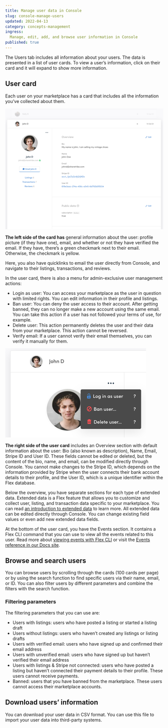 ```yaml
---
title: Manage user data in Console
slug: console-manage-users
updated: 2022-04-13
category: concepts-management
ingress:
  Manage, edit, add, and browse user information in Console
published: true
---
```


The Users tab includes all information about your users. The data is presented in a list of user cards. To view a user’s information, click on their card and it will expand to show more information.

## User card
Each user on your marketplace has a card that includes all the information you’ve collected about them. 

![User card](./user-card.png)

**The left side of the card has** general information about the user: profile picture (if they have one), email, and whether or not they have verified the email. If they have, there’s a green checkmark next to their email. Otherwise, the checkmark is yellow. 

Here, you also have quicklinks to email the user directly from Console, and navigate to their listings, transactions, and reviews. 

In the user card, there is also a menu for admin-exclusive user management actions: 
- Login as user: You can access your marketplace as the user in question with limited rights. You can edit information in their profile and listings.
- Ban user: You can deny the user access to their account. After getting banned, they can no longer make a new account using the same email. You can take this action if a user has not followed your terms of use, for example. 
- Delete user: This action permanently deletes the user and their data from your marketplace. This action cannot be reversed.
- Verify email: If a user cannot verify their email themselves, you can verify it manually for them. 

![Admin actions](./admin-actions.png)

**The right side of the user card** includes an Overview section with default information about the user: Bio (also known as description), Name, Email, Stripe ID and User ID. These fields cannot be edited or deleted, but the content of the bio, name, and email, can be modified directly through Console. You cannot make changes to the Stripe ID, which depends on the information provided by Stripe when the user connects their bank account details to their profile, and the User ID, which is a unique identifier within the Flex database. 

Below the overview, you have separate sections for each type of extended data. Extended data is a Flex feature that allows you to customize and collect user, listing, and transaction data specific to your marketplace. You can read [an introduction to extended data](https://www.sharetribe.com/docs/concepts/extended-data-introduction/) to learn more. All extended data can be edited directly through Console. You can change existing field values or even add new extended data fields.

At the bottom of the user card, you have the Events section. It contains a Flex CLI command that you can use to view all the events related to this user. Read more about [viewing events with Flex CLI](https://www.sharetribe.com/docs/how-to/view-events-with-flex-cli/) or visit the [Events reference in our Docs site](https://www.sharetribe.com/docs/references/events/). 

## Browse and search users

You can browse users by scrolling through the cards (100 cards per page) or by using the search function to find specific users via their name, email, or ID. You can also filter users by different parameters and combine the filters with the search function.

### Filtering parameters
The filtering parameters that you can use are: 
- Users with listings: users who have posted a listing or started a listing draft
- Users without listings: users who haven’t created any listings or listing drafts 
- Users with verified email: users who have signed up and confirmed their email address
- Users with unverified email: users who have signed up but haven’t verified their email address
- Users with listings & Stripe not connected: users who have posted a listing but haven’t connected their payment details to their profile. These users cannot receive payments.
- Banned: users that you have banned from the marketplace. These users cannot access their marketplace accounts.

## Download users’ information

You can download your user data in CSV format. You can use this file to import your user data into third-party systems.


